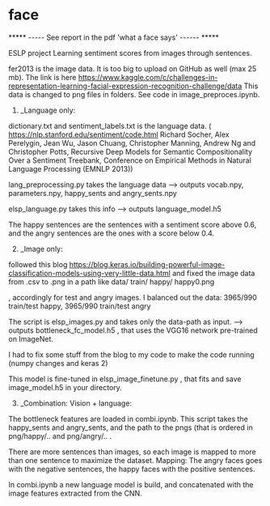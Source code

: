 # face

 ***** -----   See report in the pdf 'what a face says'   ------ *****

ESLP project
Learning sentiment scores from images through sentences. 


fer2013 is the image data. It is too big to upload on GitHub as well (max 25 mb). The link is here https://www.kaggle.com/c/challenges-in-representation-learning-facial-expression-recognition-challenge/data
This data is changed to png files in folders. See code in image_preproces.ipynb. 


1. _Language only:

dictionary.txt and sentiment_labels.txt is the language data. ( https://nlp.stanford.edu/sentiment/code.html Richard Socher, Alex Perelygin, Jean Wu, Jason Chuang, Christopher Manning, Andrew Ng and Christopher Potts, Recursive Deep Models for Semantic Compositionality Over a Sentiment Treebank, Conference on Empirical Methods in Natural Language Processing (EMNLP 2013))

lang_preprocessing.py takes the language data
—> outputs vocab.npy, parameters.npy, happy_sents and angry_sents.npy

elsp_language.py takes this info
—> outputs language_model.h5

The happy sentences are the sentences with a sentiment score above 0.6, and the angry sentences are the ones with a score below 0.4. 

2. _Image only:

followed this blog https://blog.keras.io/building-powerful-image-classification-models-using-very-little-data.html 
and fixed the image data from .csv to .png in a path like data/
train/
happy/
happy0.png

, accordingly for test and angry images. 
I balanced out the data: 3965/990 train/test happy, 3965/990 train/test angry

The script is elsp_images.py and takes only the data-path as input.
—> outputs bottleneck_fc_model.h5 , that uses the VGG16 network pre-trained on ImageNet. 

I had to fix some stuff from the blog to my code to make the code running (numpy changes and keras 2)

This model is fine-tuned in elsp_image_finetune.py , that fits and save image_model.h5 in your directory.


3. _Combination: Vision + language: 

The bottleneck features are loaded in combi.ipynb. This script takes the happy_sents and angry_sents, and the path to the pngs (that is ordered in png/happy/.. and png/angry/..  .  

There are more sentences than images, so each image is mapped to more than one sentence to maximize the dataset. 
Mapping: The angry faces goes with the negative sentences, the happy faces with the positive sentences. 

In combi.ipynb a new language model is build, and concatenated with the image features extracted from the CNN.  



